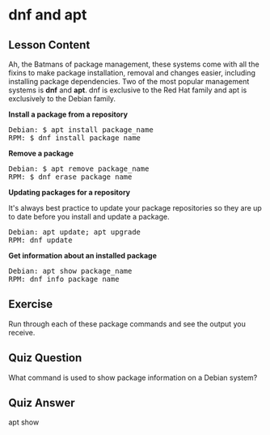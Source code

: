 # dnf and apt

## Lesson Content

Ah, the Batmans of package management, these systems come with all the fixins to make package installation, removal and changes easier, including installing package dependencies. Two of the most popular management systems is <b>dnf</b> and <b>apt</b>. dnf is exclusive to the Red Hat family and apt is exclusively to the Debian family.

<b>Install a package from a repository</b>

<pre>
Debian: $ apt install package_name
RPM: $ dnf install package_name
</pre>

<b>Remove a package</b>

<pre>
Debian: $ apt remove package_name
RPM: $ dnf erase package_name
</pre>

<b>Updating packages for a repository</b>

It's always best practice to update your package repositories so they are up to date before you install and update a package. 

<pre>
Debian: apt update; apt upgrade
RPM: dnf update
</pre>

<b>Get information about an installed package</b>

<pre>
Debian: apt show package_name
RPM: dnf info package_name
</pre>

## Exercise

Run through each of these package commands and see the output you receive.

## Quiz Question

What command is used to show package information on a Debian system?

## Quiz Answer

apt show
